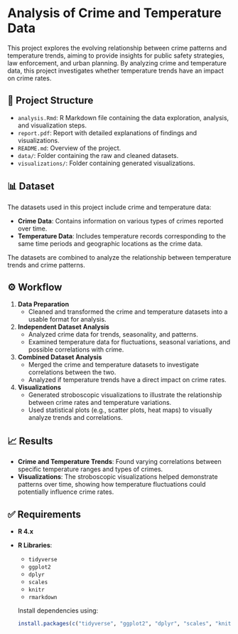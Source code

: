 # Analysis of Crime and Temperature Data

This project explores the evolving relationship between crime patterns and temperature trends, aiming to provide insights for public safety strategies, law enforcement, and urban planning. By analyzing crime and temperature data, this project investigates whether temperature trends have an impact on crime rates.

## 📂 Project Structure
- `analysis.Rmd`: R Markdown file containing the data exploration, analysis, and visualization steps.
- `report.pdf`: Report with detailed explanations of findings and visualizations.
- `README.md`: Overview of the project.
- `data/`: Folder containing the raw and cleaned datasets.
- `visualizations/`: Folder containing generated visualizations.

## 📊 Dataset
The datasets used in this project include crime and temperature data:

- **Crime Data**: Contains information on various types of crimes reported over time.
- **Temperature Data**: Includes temperature records corresponding to the same time periods and geographic locations as the crime data.

The datasets are combined to analyze the relationship between temperature trends and crime patterns.

## ⚙️ Workflow
1. **Data Preparation**
   - Cleaned and transformed the crime and temperature datasets into a usable format for analysis.
2. **Independent Dataset Analysis**
   - Analyzed crime data for trends, seasonality, and patterns.
   - Examined temperature data for fluctuations, seasonal variations, and possible correlations with crime.
3. **Combined Dataset Analysis**
   - Merged the crime and temperature datasets to investigate correlations between the two.
   - Analyzed if temperature trends have a direct impact on crime rates.
4. **Visualizations**
   - Generated stroboscopic visualizations to illustrate the relationship between crime rates and temperature variations.
   - Used statistical plots (e.g., scatter plots, heat maps) to visually analyze trends and correlations.

## 📈 Results
- **Crime and Temperature Trends**: Found varying correlations between specific temperature ranges and types of crimes.
- **Visualizations**: The stroboscopic visualizations helped demonstrate patterns over time, showing how temperature fluctuations could potentially influence crime rates.
  
## ✅ Requirements
- **R 4.x**
- **R Libraries**:
  - `tidyverse`
  - `ggplot2`
  - `dplyr`
  - `scales`
  - `knitr`
  - `rmarkdown`
  
  Install dependencies using:
  
  ```R
  install.packages(c("tidyverse", "ggplot2", "dplyr", "scales", "knitr", "rmarkdown"))
